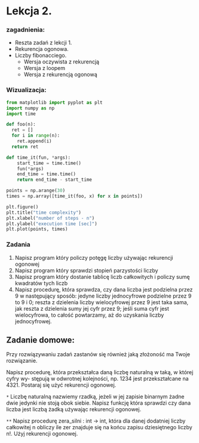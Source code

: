 # Lekcja 2.
### zagadnienia:
- Reszta zadań z lekcji 1.
- Rekurencja ogonowa.
- Liczby fibonacciego.
    - Wersja oczywista z rekurencją
    - Wersja z loopem
    - Wersja z rekurencją ogonową

### Wizualizacja:
```python
from matplotlib import pyplot as plt
import numpy as np
import time

def foo(n):
  ret = []
  for i in range(n):
    ret.append(i)
  return ret

def time_it(fun, *args):
    start_time = time.time()
    fun(*args)
    end_time = time.time()
    return end_time - start_time

points = np.arange(30)
times = np.array([time_it(foo, x) for x in points])

plt.figure()
plt.title("time complexity")
plt.xlabel("number of steps - n")
plt.ylabel("execution time [sec]")
plt.plot(points, times)
```

### Zadania

1. Napisz program który policzy potęgę liczby używając rekurencji ogonowej
2. Napisz program który sprawdzi stopień parzystości liczby
3. Napisz program który dostanie tablicę liczb całkowitych i policzy sumę kwadratów tych liczb
4. Napisz procedurę, która sprawdza, czy dana liczba jest podzielna przez 9 w następujący
sposób: jedyne liczby jednocyfrowe podzielne przez 9 to 9 i 0; reszta z dzielenia liczby
wielocyfrowej przez 9 jest taka sama, jak reszta z dzielenia sumy jej cyfr przez 9; jeśli
suma cyfr jest wielocyfrowa, to całość powtarzamy, aż do uzyskania liczby jednocyfrowej.




## Zadanie domowe:
Przy rozwiązywaniu zadań zastanów się również jaką złożoność ma Twoje rozwiązanie.

Napisz procedurę, która przekształca daną liczbę naturalną w taką, w której cyfry wy-
stępują w odwrotnej kolejności, np. 1234 jest przekształcane na 4321. Postaraj się użyć rekurencji ogonowej.


`*` Liczbę naturalną nazwiemy rzadką, jeżeli w jej zapisie binarnym żadne dwie jedynki
nie stoją obok siebie. Napisz funkcję która sprawdzi czy dana liczba jest liczbą żadką używając rekurencji ogonowej.


`**` Napisz procedurę zera_silni : int → int, która dla danej dodatniej liczby całkowitej
n obliczy ile zer znajduje się na końcu zapisu dziesiętnego liczby n!. Użyj rekurencji ogonowej.
